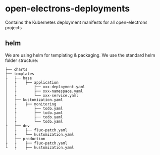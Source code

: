 # open-electrons-deployments

Contains the Kubernetes deployment manifests for all open-electrons projects

## helm
We are using helm for templating & packaging. We use the standard helm folder structure:

```
├── charts
├── templates
├   ├── base
│   ├    ├── application
│   ├        ├── xxx-deployment.yaml
│   ├        ├── xxx-namespace.yaml
│   ├        └── xxx-service.yaml
│   ├── kustomization.yaml
│   ├    ├── monitoring
│   ├        ├── todo.yaml
│   ├        ├── todo.yaml
│   ├        ├── todo.yaml
│   ├        └── todo.yaml
├   ├── dev
│   ├    ├── flux-patch.yaml
│   ├    └── kustomization.yaml
│   ├── production
├   ├    ├── flux-patch.yaml
└   ├    ├── kustomization.yaml
```
